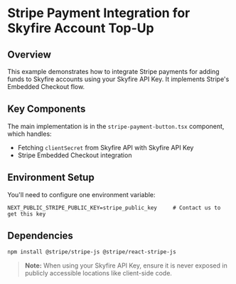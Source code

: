# Stripe Payment Integration for Skyfire Account Top-Up

## Overview

This example demonstrates how to integrate Stripe payments for adding funds to Skyfire accounts using your Skyfire API Key. It implements Stripe's Embedded Checkout flow.

## Key Components

The main implementation is in the `stripe-payment-button.tsx` component, which handles:

- Fetching `clientSecret` from Skyfire API with Skyfire API Key
- Stripe Embedded Checkout integration

## Environment Setup

You'll need to configure one environment variable:

```env
NEXT_PUBLIC_STRIPE_PUBLIC_KEY=stripe_public_key     # Contact us to get this key
```

## Dependencies

```bash
npm install @stripe/stripe-js @stripe/react-stripe-js
```

> **Note:** When using your Skyfire API Key, ensure it is never exposed in publicly accessible locations like client-side code.

